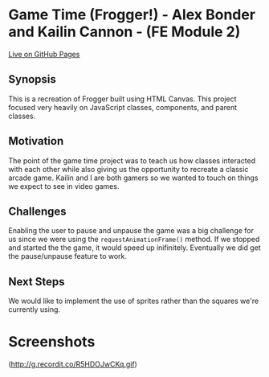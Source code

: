 # Game Time (Frogger!) - Alex Bonder and Kailin Cannon - (FE Module 2)

[Live on GitHub Pages](https://lexbonder.github.io/game-time/)

## Synopsis

This is a recreation of Frogger built using HTML Canvas. This project focused very heavily on JavaScript classes, components, and parent classes.  

## Motivation

The point of the game time project was to teach us how classes interacted with each other while also giving us the opportunity to recreate a classic arcade game. Kailin and I are both gamers so we wanted to touch on things we expect to see in video games.

## Challenges

Enabling the user to pause and unpause the game was a big challenge for us since we were using the `requestAnimationFrame()` method. If we stopped and started the the game, it would speed up inifinitely. Eventually we did get the pause/unpause feature to work.

## Next Steps

We would like to implement the use of sprites rather than the squares we're currently using.

# Screenshots

(http://g.recordit.co/R5HDOJwCKq.gif)
